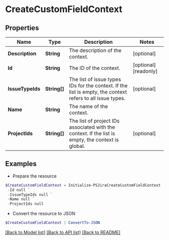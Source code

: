 # CreateCustomFieldContext
## Properties

Name | Type | Description | Notes
------------ | ------------- | ------------- | -------------
**Description** | **String** | The description of the context. | [optional] 
**Id** | **String** | The ID of the context. | [optional] [readonly] 
**IssueTypeIds** | **String[]** | The list of issue types IDs for the context. If the list is empty, the context refers to all issue types. | [optional] 
**Name** | **String** | The name of the context. | 
**ProjectIds** | **String[]** | The list of project IDs associated with the context. If the list is empty, the context is global. | [optional] 

## Examples

- Prepare the resource
```powershell
$CreateCustomFieldContext = Initialize-PSJiraCreateCustomFieldContext  -Description null `
 -Id null `
 -IssueTypeIds null `
 -Name null `
 -ProjectIds null
```

- Convert the resource to JSON
```powershell
$CreateCustomFieldContext | ConvertTo-JSON
```

[[Back to Model list]](../README.md#documentation-for-models) [[Back to API list]](../README.md#documentation-for-api-endpoints) [[Back to README]](../README.md)

